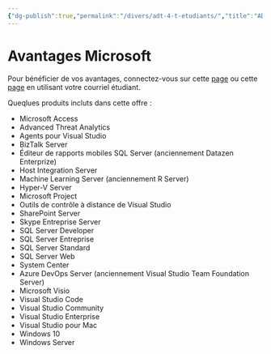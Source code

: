 ```yaml
---
{"dg-publish":true,"permalink":"/divers/adt-4-t-etudiants/","title":"ADT4T étudiants"}
---
```



# Avantages Microsoft

Pour bénéficier de vos avantages, connectez-vous sur cette [page](https://signup.azure.com/studentverification?offerType=3) ou cette [page](https://portal.azure.com) en utilisant votre courriel étudiant.

Queqlues produits incluts dans cette offre : 
- Microsoft Access
- Advanced Threat Analytics
- Agents pour Visual Studio
- BizTalk Server
- Éditeur de rapports mobiles SQL Server (anciennement Datazen Enterprize)
- Host Integration Server
- Machine Learning Server (anciennement R Server)
- Hyper-V Server
- Microsoft Project
- Outils de contrôle à distance de Visual Studio
- SharePoint Server
- Skype Entreprise Server
- SQL Server Developer
- SQL Server Entreprise
- SQL Server Standard
- SQL Server Web
- System Center
- Azure DevOps Server (anciennement Visual Studio Team Foundation Server)
- Microsoft Visio
- Visual Studio Code
- Visual Studio Community
- Visual Studio Enterprise
- Visual Studio pour Mac
- Windows 10
- Windows Server